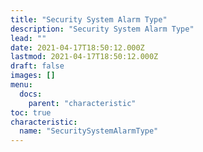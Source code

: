 ```yaml
---
title: "Security System Alarm Type"
description: "Security System Alarm Type"
lead: ""
date: 2021-04-17T18:50:12.000Z
lastmod: 2021-04-17T18:50:12.000Z
draft: false
images: []
menu:
  docs:
    parent: "characteristic"
toc: true
characteristic:
  name: "SecuritySystemAlarmType"
---
```

